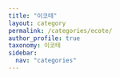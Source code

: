 ```yaml
---
title: "이코테"
layout: category
permalink: /categories/ecote/
author_profile: true
taxonomy: 이코테
sidebar:
  nav: "categories"
---
```

